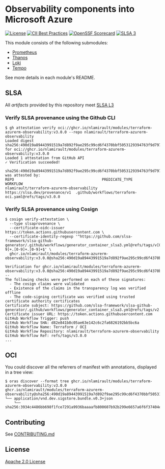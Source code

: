 # Observability components into Microsoft Azure

[![License](https://img.shields.io/badge/License-Apache%202.0-blue.svg)](https://opensource.org/licenses/Apache-2.0)
[![CII Best Practices](https://bestpractices.coreinfrastructure.org/projects/10881/badge)](https://www.bestpractices.dev/en/projects/10881)
[![OpenSSF Scorecard](https://api.securityscorecards.dev/projects/github.com/nlamirault/terraform-azurerm-observability/badge)](https://securityscorecards.dev/viewer/?uri=github.com/nlamirault/terraform-azurerm-observability)
[![SLSA 3](https://slsa.dev/images/gh-badge-level3.svg)](https://slsa.dev)

This module consists of the following submodules:

- [Prometheus](https://github.com/nlamirault/terraform-azure-observability/tree/master/modules/prometheus)
- [Thanos](https://github.com/nlamirault/terraform-azure-observability/tree/master/modules/thanos)
- [Loki](https://github.com/nlamirault/terraform-azure-observability/tree/master/modules/loki)
- [Tempo](https://github.com/nlamirault/terraform-azure-observability/tree/master/modules/tempo)

See more details in each module's README.

## SLSA

All _artifacts_ provided by this repository meet [SLSA L3](https://slsa.dev/spec/v1.0/levels#build-l3)

### Verify SLSA provenance using the Github CLI

```shell
$ gh attestation verify oci://ghcr.io/nlamirault/modules/terraform-azurerm-observability:v3.0.0 --repo nlamirault/terraform-azurerm-observability
Loaded digest sha256:490d19a89443991519a7d892f9ae295c99cd6f4370bbf5053129394763f9d797 for oci://ghcr.io/nlamirault/modules/terraform-azurerm-observability:v3.0.0
Loaded 1 attestation from GitHub API
✓ Verification succeeded!

sha256:490d19a89443991519a7d892f9ae295c99cd6f4370bbf5053129394763f9d797 was attested by:
REPO                                        PREDICATE_TYPE                  WORKFLOW
nlamirault/terraform-azurerm-observability  https://slsa.dev/provenance/v1  .github/workflows/terraform-oci.yaml@refs/tags/v3.0.0
```

### Verify SLSA provenance using Cosign

```shell
$ cosign verify-attestation \
  --type slsaprovenance \
  --certificate-oidc-issuer https://token.actions.githubusercontent.com \
  --certificate-identity-regexp '^https://github.com/slsa-framework/slsa-github-generator/.github/workflows/generator_container_slsa3.yml@refs/tags/v[0-9]+.[0-9]+.[0-9]+$' \
  ghcr.io/nlamirault/modules/terraform-azurerm-observability:v3.0.0@sha256:490d19a89443991519a7d892f9ae295c99cd6f4370bbf5053129394763f9d797

Verification for ghcr.io/nlamirault/modules/terraform-azurerm-observability:v3.0.0@sha256:490d19a89443991519a7d892f9ae295c99cd6f4370bbf5053129394763f9d797 --
The following checks were performed on each of these signatures:
  - The cosign claims were validated
  - Existence of the claims in the transparency log was verified offline
  - The code-signing certificate was verified using trusted certificate authority certificates
Certificate subject: https://github.com/slsa-framework/slsa-github-generator/.github/workflows/generator_container_slsa3.yml@refs/tags/v2.1.0
Certificate issuer URL: https://token.actions.githubusercontent.com
GitHub Workflow Trigger: push
GitHub Workflow SHA: d82e841b8c05ae63e142c6c2fa6826192bb5bc6a
GitHub Workflow Name: Terraform / OCI
GitHub Workflow Repository: nlamirault/terraform-azurerm-observability
GitHub Workflow Ref: refs/tags/v3.0.0
...
```

## OCI

You could discover all the referrers of manifest with annotations, displayed in a tree view:

```shell
$ oras discover --format tree ghcr.io/nlamirault/modules/terraform-azurerm-observability:v3.0.0
ghcr.io/nlamirault/modules/terraform-azurerm-observability@sha256:490d19a89443991519a7d892f9ae295c99cd6f4370bbf5053129394763f9d797
└── application/vnd.dev.sigstore.bundle.v0.3+json
    └── sha256:3934c4486bb698f1fce7291a9936baaaafb800607b92b299e6657a6f6f37404e
```

## Contributing

See [CONTRIBUTING.md](./CONTRIBUTING.md)

## License

[Apache 2.0 License](./LICENSE)
